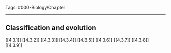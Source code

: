 Tags: #000-Biology/Chapter 

---
## Classification and evolution
[[4.3.1]]
[[4.3.2]]
[[4.3.3]]
[[4.3.4]]
[[4.3.5]]
[[4.3.6]]
[[4.3.7]]
[[4.3.8]]
[[4.3.9]]
